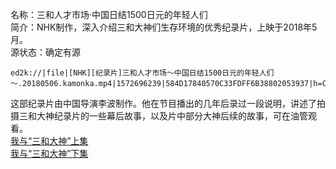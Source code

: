 名称：三和人才市场·中国日结1500日元的年轻人们  
简介：NHK制作，深入介绍三和大神们生存环境的优秀纪录片，上映于2018年5月。  
源状态：确定有源
```
ed2k://|file|[NHK][纪录片]三和人才市场～中国日结1500日元的年轻人们～.20180506.kamonka.mp4|1572696239|584D17840570C33FDFF6B38802053937|h=CUBKQ6ERPDC5NAKHPKH32FVOKIWMOHPY|/
```
这部纪录片由中国导演李波制作。他在节目播出的几年后录过一段说明，讲述了拍摄三和大神纪录片的一些幕后故事，以及片中部分大神后续的故事，可在油管观看。  
[我与“三和大神”上集](https://www.youtube.com/watch?v=xB5XfdJQUYo)  
[我与“三和大神”下集](https://www.youtube.com/watch?v=Cf3679z7fjo)
